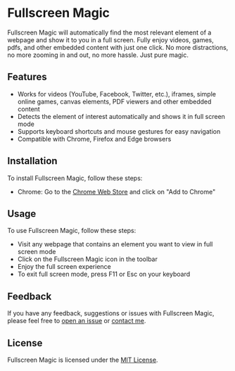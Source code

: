 # Fullscreen Magic

Fullscreen Magic will automatically find the most relevant element of a webpage and show it to you in a full screen. Fully enjoy videos, games, pdfs, and other embedded content with just one click. No more distractions, no more zooming in and out, no more hassle. Just pure magic.

## Features

- Works for videos (YouTube, Facebook, Twitter, etc.), iframes, simple online games, canvas elements, PDF viewers and other embedded content
- Detects the element of interest automatically and shows it in full screen mode
- Supports keyboard shortcuts and mouse gestures for easy navigation
- Compatible with Chrome, Firefox and Edge browsers

## Installation

To install Fullscreen Magic, follow these steps:

- Chrome: Go to the [Chrome Web Store](https://chrome.google.com/webstore/detail/fullscreen-magic/agpmfmfpldoabkmhjanenelnnplfcidm) and click on "Add to Chrome"

## Usage

To use Fullscreen Magic, follow these steps:

- Visit any webpage that contains an element you want to view in full screen mode
- Click on the Fullscreen Magic icon in the toolbar
- Enjoy the full screen experience
- To exit full screen mode, press F11 or Esc on your keyboard

## Feedback

If you have any feedback, suggestions or issues with Fullscreen Magic, please feel free to [open an issue](https://github.com/arikw/fullscreen-magic-extension/issues) or [contact me](https://github.com/arikw).

## License

Fullscreen Magic is licensed under the [MIT License](https://github.com/arikw/fullscreen-magic-extension/blob/master/LICENSE).
